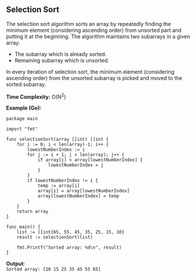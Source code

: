 ## Selection Sort
The selection sort algorithm sorts an array by repeatedly finding the minimum element (considering ascending order) from unsorted part and putting it at the beginning. The algorithm maintains two subarrays in a given array.
- The subarray which is already sorted. 
- Remaining subarray which is unsorted.
 
In every iteration of selection sort, the minimum element (considering ascending order) from the unsorted subarray is picked and moved to the sorted subarray.

**Time Complexity:** O(N<sup>2</sup>)

**Example (Go):**
```
package main

import "fmt"

func selectionSort(array []int) []int {
	for i := 0; i < len(array)-1; i++ {
		lowestNumberIndex := i
		for j := i + 1; j < len(array); j++ {
			if array[j] < array[lowestNumberIndex] {
				lowestNumberIndex = j
			}
		}
		if lowestNumberIndex != i {
			temp := array[i]
			array[i] = array[lowestNumberIndex]
			array[lowestNumberIndex] = temp
		}
	}
	return array
}

func main() {
	list := []int{65, 55, 45, 35, 25, 15, 10}
	result := selectionSort(list)

	fmt.Printf("Sorted array: %d\n", result)
}
```

**Output**:\
``Sorted array: [10 15 25 35 45 55 65]``
